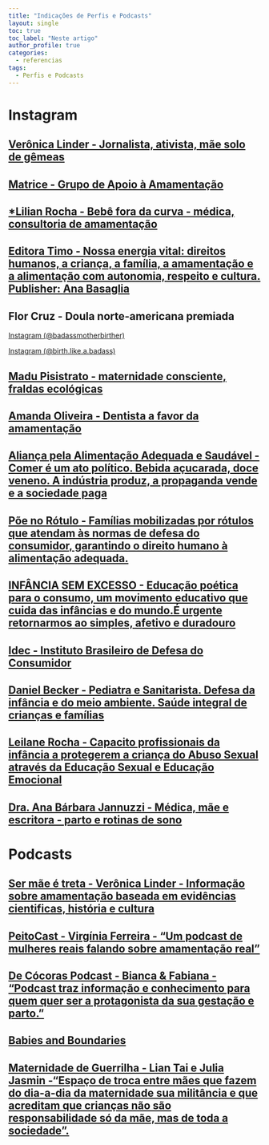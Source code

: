 ```yaml
---
title: "Indicações de Perfis e Podcasts"
layout: single
toc: true
toc_label: "Neste artigo"
author_profile: true
categories:
  - referencias
tags:
  - Perfis e Podcasts
---
```


# Instagram

## [Verônica Linder - Jornalista, ativista, mãe solo de gêmeas](https://www.instagram.com/averonicalinder/)

## [Matrice - Grupo de Apoio à Amamentação](https://www.instagram.com/matrice_sp/)

## [*Lilian Rocha - Bebê fora da curva - médica, consultoria de amamentação](https://www.instagram.com/bbforadacurva/)

## [Editora Timo - Nossa energia vital: direitos humanos, a criança, a família, a amamentação e a alimentação com autonomia, respeito e cultura. Publisher: Ana Basaglia](https://www.instagram.com/editoratimo/)

## Flor Cruz - Doula norte-americana premiada
[Instagram (@badassmotherbirther)](https://www.instagram.com/badassmotherbirther/)

[Instagram (@birth.like.a.badass)](https://www.instagram.com/birth.like.a.badass/)

## [Madu Pisistrato - maternidade consciente, fraldas ecológicas](https://www.instagram.com/madupisistrato/)

## [Amanda Oliveira - Dentista a favor da amamentação](https://www.instagram.com/sorriremamar/)

## [Aliança pela Alimentação Adequada e Saudável - Comer é um ato político. Bebida açucarada, doce veneno. A indústria produz, a propaganda vende e a sociedade paga](https://www.instagram.com/aliancaalimentacao/)

## [Põe no Rótulo - Famílias mobilizadas por rótulos que atendam às normas de defesa do consumidor, garantindo o direito humano à alimentação adequada.](https://www.instagram.com/poenorotulo/)

## [INFÂNCIA SEM EXCESSO - Educação poética para o consumo, um movimento educativo que cuida das infâncias e do mundo.É urgente retornarmos ao simples, afetivo e duradouro](https://www.instagram.com/infanciasemexcesso/)

## [Idec - Instituto Brasileiro de Defesa do Consumidor](https://www.instagram.com/idecbr/)

## [Daniel Becker - Pediatra e Sanitarista. Defesa da infância e do meio ambiente. Saúde integral de crianças e famílias](https://www.instagram.com/pediatriaintegralbr/)

## [Leilane Rocha - Capacito profissionais da infância a protegerem a criança do Abuso Sexual através da Educação Sexual e Educação Emocional](https://www.instagram.com/leilianerochapsicologa/)

## [Dra. Ana Bárbara Jannuzzi - Médica, mãe e escritora - parto e rotinas de sono](https://www.instagram.com/drajannuzzi/)

# Podcasts

## [Ser mãe é treta - Verônica Linder - Informação sobre amamentação baseada em evidências cientificas, história e cultura](http://apoia.se/averonicalinder)

## [PeitoCast - Virgínia Ferreira - “Um podcast de mulheres reais falando sobre amamentação real”](https://open.spotify.com/show/6o8EDTnHWkpt1to4dJZbyc?si=9f5280e67d4b447a)

## [De Cócoras Podcast - Bianca & Fabiana - “Podcast traz informação e conhecimento para quem quer ser a protagonista da sua gestação e parto.”](https://open.spotify.com/show/23wRpwBZNsCNvHckKBgooj?si=757ee268837e4345)

## [Babies and Boundaries](https://open.spotify.com/show/7KRbqostTnkcef6aQbtoWM?si=29357e34f4ab4338)

## [Maternidade de Guerrilha - Lian Tai e Julia Jasmin -“Espaço de troca entre mães que fazem do dia-a-dia da maternidade sua militância e que acreditam que crianças não são responsabilidade só da mãe, mas de toda a sociedade”.](https://open.spotify.com/show/0pRuftrTzx4LmvyTnyGp3N?si=788cccb960924962)